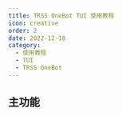 ```yaml
---
title: TRSS OneBot TUI 使用教程
icon: creative
order: 2
date: 2022-12-18
category:
  - 使用教程
  - TUI
  - TRSS OneBot
---
```


## 主功能
